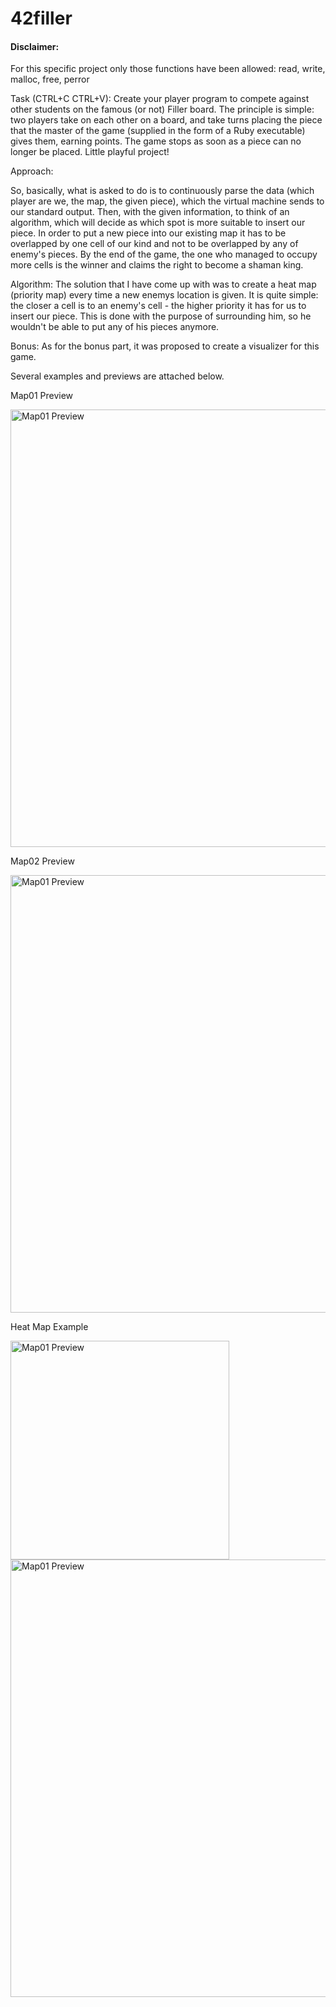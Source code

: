 # 42filler
#### Disclaimer:

For this specific project only those functions have been allowed:
read, write, malloc, free, perror

Task (CTRL+C CTRL+V):
Create your player program to compete against other students on the
famous (or not) Filler board. The principle is simple: two players take on each other on
a board, and take turns placing the piece that the master of the game (supplied in the
form of a Ruby executable) gives them, earning points. The game stops as soon as a
piece can no longer be placed. Little playful project!

Approach:

So, basically, what is asked to do is to continuously parse the data (which player are we, the map, the given piece), which the virtual machine sends to our standard output. Then, with the given information, to think of an algorithm, which will decide as which spot is more suitable to insert our piece. In order to put a new piece into our existing map it has to be overlapped by one cell of our kind and not to be overlapped by any of enemy's pieces. By the end of the game, the one who managed to occupy more cells is the winner and claims the right to become a shaman king.

Algorithm:
The solution that I have come up with was to create a heat map (priority map) every time a new enemys location is given. It is quite simple: the closer a cell is to an enemy's cell - the higher priority it has for us to insert our piece. This is done with the purpose of surrounding him, so he wouldn't be able to put any of his pieces anymore.

Bonus:
As for the bonus part, it was proposed to create a visualizer for this game.

Several examples and previews are attached below.

Map01 Preview

<img src="https://i.imgur.com/3Ws0WzB.png" width="700" title="Map01 Preview">

Map02 Preview

<img src="https://i.imgur.com/NE6pSrp.png" width="700" title="Map01 Preview">

Heat Map Example

<img src="https://i.imgur.com/4ZRraLA.png" width="350" title="Map01 Preview">
<img src="https://i.imgur.com/kfkB0eS.png" width="700" title="Map01 Preview">
